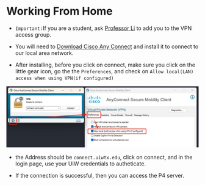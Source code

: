 # Working From Home

* ```Important:```If you are a student, ask [Professor Li](mailto:jili1@uiwtx.edu) to add you to the VPN access group.

* You will need to <a id="raw-url" href="https://raw.githubusercontent.com/arbint/UIWPerforce/master/Assets/anyconnect-win-4.10.05095-core-vpn-webdeploy-k9.zip">Download Cisco Any Connect</a> and install it to connect to our local area network.


* After installing, before you click on connect, make sure you click on the little gear icon, go the the ```Preferences```, and check on ```Allow local(LAN) access when using VPN(if configured)```

<img src="../Assets/CiscoAnyConnectConfig.png">

* the Address should be ```connect.uiwtx.edu```, click on connect, and in the login page, use your UIW credentials to autheticate.

* If the connection is successful, then you can access the P4 server.  